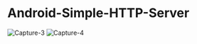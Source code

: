 # Android-Simple-HTTP-Server
![Capture-3](https://user-images.githubusercontent.com/12723727/180605860-4187efe1-ae95-4fa6-886b-4037229b082b.PNG)
![Capture-4](https://user-images.githubusercontent.com/12723727/180605863-532ec6a6-747f-45ab-ac27-35bb2e80a8c8.PNG)

